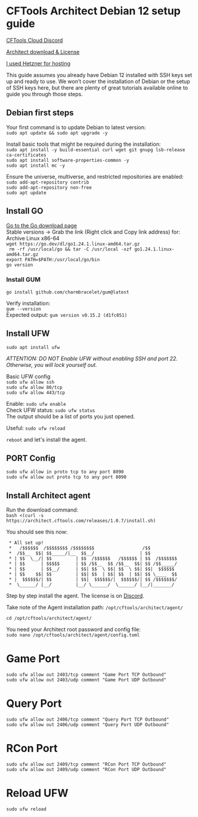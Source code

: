 # CFTools Architect Debian 12 setup guide

[CFTools Cloud Discord](https://discord.com/invite/k7Zdw6cXSH)

[Architect download & License](https://discord.com/channels/373098389174484992/1312066884467953775)

[I used Hetzner for hosting](https://www.hetzner.com/)

This guide assumes you already have Debian 12 installed
with SSH keys set up and ready to use. We won’t cover
the installation of Debian or the setup of SSH keys here,
but there are plenty of great tutorials available online
to guide you through those steps.


## Debian first steps

Your first command is to update Debian to latest version:\
`sudo apt update && sudo apt upgrade -y`

Install basic tools that might be required during the installation:\
`sudo apt install -y build-essential curl wget git gnupg lsb-release ca-certificates`\
`sudo apt install software-properties-common -y`\
`sudo apt install mc -y`

Ensure the universe, multiverse, and restricted repositories are enabled:\
`sudo add-apt-repository contrib`\
`sudo add-apt-repository non-free`\
`sudo apt update`

## Install GO
[Go to the Go download page](https://go.dev/dl/) \
Stable versions -> Grab the link (Right click and Copy link address) for: Archive	Linux	x86-64\
`wget https://go.dev/dl/go1.24.1.linux-amd64.tar.gz`\
` rm -rf /usr/local/go && tar -C /usr/local -xzf go1.24.1.linux-amd64.tar.gz`\
`export PATH=$PATH:/usr/local/go/bin`\
`go version`

### Install GUM
`go install github.com/charmbracelet/gum@latest`

Verify installation:\
`gum --version`\
Expected output: `gum version v0.15.2 (d1fc051)`

## Install UFW
`sudo apt install ufw`

_ATTENTION: DO NOT Enable UFW without enabling SSH and port 22.\
Otherwise, you will lock yourself out._

Basic UFW config\
`sudo ufw allow ssh`\
`sudo ufw allow 80/tcp`\
`sudo ufw allow 443/tcp`

Enable: `sudo ufw enable`\
Check UFW status: `sudo ufw status`\
The output should be a list of ports you just opened. 

Useful: `sudo ufw reload`

`reboot` and let's install the agent.


## PORT Config
`sudo ufw allow in proto tcp to any port 8090`\
`sudo ufw allow out proto tcp to any port 8090`


## Install Architect agent

Run the download command:\
`bash <(curl -s https://architect.cftools.com/releases/1.0.7/install.sh)`

You should see this now:
```
 * All set up!
 *   /$$$$$$  /$$$$$$$$ /$$$$$$$$                  /$$
 *  /$$__  $$| $$_____/|__  $$__/                 | $$
 * | $$  \__/| $$         | $$  /$$$$$$   /$$$$$$ | $$  /$$$$$$$
 * | $$      | $$$$$      | $$ /$$__  $$ /$$__  $$| $$ /$$_____/
 * | $$      | $$__/      | $$| $$  \ $$| $$  \ $$| $$|  $$$$$$
 * | $$    $$| $$         | $$| $$  | $$| $$  | $$| $$ \____  $$
 * |  $$$$$$/| $$         | $$|  $$$$$$/|  $$$$$$/| $$ /$$$$$$$/
 *  \______/ |__/         |__/ \______/  \______/ |__/|_______/
```

Step by step install the agent. The license is on [Discord](https://discord.com/channels/373098389174484992/1312066884467953775).

Take note of the Agent installation path: `/opt/cftools/architect/agent/`

`cd /opt/cftools/architect/agent/`

You need your Architect root password and config file:\
`sudo nano /opt/cftools/architect/agent/config.toml`


# Game Port
`sudo ufw allow out 2403/tcp comment "Game Port TCP Outbound"`\
`sudo ufw allow out 2403/udp comment "Game Port UDP Outbound"`

# Query Port
`sudo ufw allow out 2406/tcp comment "Query Port TCP Outbound"`\
`sudo ufw allow out 2406/udp comment "Query Port UDP Outbound"`

# RCon Port
`sudo ufw allow out 2409/tcp comment "RCon Port TCP Outbound"`\
`sudo ufw allow out 2409/udp comment "RCon Port UDP Outbound"`

# Reload UFW
`sudo ufw reload`
